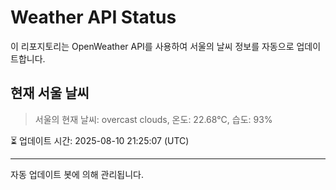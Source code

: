 
# Weather API Status

이 리포지토리는 OpenWeather API를 사용하여 서울의 날씨 정보를 자동으로 업데이트합니다.

## 현재 서울 날씨
> 서울의 현재 날씨: overcast clouds, 온도: 22.68°C, 습도: 93%

⏳ 업데이트 시간: 2025-08-10 21:25:07 (UTC)

---
자동 업데이트 봇에 의해 관리됩니다.
